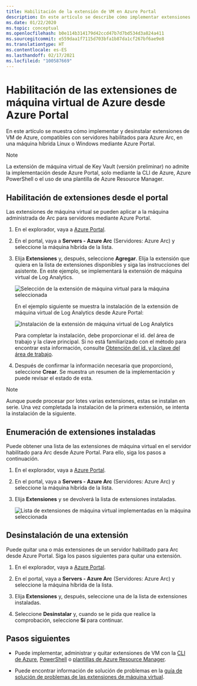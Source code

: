 ```yaml
---
title: Habilitación de la extensión de VM en Azure Portal
description: En este artículo se describe cómo implementar extensiones de máquina virtual en servidores habilitados para Azure Arc que se ejecutan en entornos de nube híbrida desde Azure Portal.
ms.date: 01/22/2020
ms.topic: conceptual
ms.openlocfilehash: b0e114b314179d42ccd47b7d7bd534d3a824a411
ms.sourcegitcommit: e559daa1f7115d703bfa1b87da1cf267bf6ae9e8
ms.translationtype: HT
ms.contentlocale: es-ES
ms.lasthandoff: 02/17/2021
ms.locfileid: "100587669"
---
```

# <a name="enable-azure-vm-extensions-from-the-azure-portal"></a>Habilitación de las extensiones de máquina virtual de Azure desde Azure Portal

En este artículo se muestra cómo implementar y desinstalar extensiones de VM de Azure, compatibles con servidores habilitados para Azure Arc, en una máquina híbrida Linux o Windows mediante Azure Portal.

> [!NOTE]
> La extensión de máquina virtual de Key Vault (versión preliminar) no admite la implementación desde Azure Portal, solo mediante la CLI de Azure, Azure PowerShell o el uso de una plantilla de Azure Resource Manager.

## <a name="enable-extensions-from-the-portal"></a>Habilitación de extensiones desde el portal

Las extensiones de máquina virtual se pueden aplicar a la máquina administrada de Arc para servidores mediante Azure Portal.

1. En el explorador, vaya a [Azure Portal](https://portal.azure.com).

2. En el portal, vaya a **Servers - Azure Arc** (Servidores: Azure Arc) y seleccione la máquina híbrida de la lista.

3. Elija **Extensiones** y, después, seleccione **Agregar**. Elija la extensión que quiera en la lista de extensiones disponibles y siga las instrucciones del asistente. En este ejemplo, se implementará la extensión de máquina virtual de Log Analytics.

    ![Selección de la extensión de máquina virtual para la máquina seleccionada](./media/manage-vm-extensions/add-vm-extensions.png)

    En el ejemplo siguiente se muestra la instalación de la extensión de máquina virtual de Log Analytics desde Azure Portal:

    ![Instalación de la extensión de máquina virtual de Log Analytics](./media/manage-vm-extensions/mma-extension-config.png)

    Para completar la instalación, debe proporcionar el id. del área de trabajo y la clave principal. Si no está familiarizado con el método para encontrar esta información, consulte [Obtención del id. y la clave del área de trabajo](../../azure-monitor/agents/log-analytics-agent.md#workspace-id-and-key).

4. Después de confirmar la información necesaria que proporcionó, seleccione **Crear**. Se muestra un resumen de la implementación y puede revisar el estado de esta.

>[!NOTE]
>Aunque puede procesar por lotes varias extensiones, estas se instalan en serie. Una vez completada la instalación de la primera extensión, se intenta la instalación de la siguiente.

## <a name="list-extensions-installed"></a>Enumeración de extensiones instaladas

Puede obtener una lista de las extensiones de máquina virtual en el servidor habilitado para Arc desde Azure Portal. Para ello, siga los pasos a continuación.

1. En el explorador, vaya a [Azure Portal](https://portal.azure.com).

2. En el portal, vaya a **Servers - Azure Arc** (Servidores: Azure Arc) y seleccione la máquina híbrida de la lista.

3. Elija **Extensiones** y se devolverá la lista de extensiones instaladas.

    ![Lista de extensiones de máquina virtual implementadas en la máquina seleccionada](./media/manage-vm-extensions/list-vm-extensions.png)

## <a name="uninstall-extension"></a>Desinstalación de una extensión

Puede quitar una o más extensiones de un servidor habilitado para Arc desde Azure Portal. Siga los pasos siguientes para quitar una extensión.

1. En el explorador, vaya a [Azure Portal](https://portal.azure.com).

2. En el portal, vaya a **Servers - Azure Arc** (Servidores: Azure Arc) y seleccione la máquina híbrida de la lista.

3. Elija **Extensiones** y, después, seleccione una de la lista de extensiones instaladas.

4. Seleccione **Desinstalar** y, cuando se le pida que realice la comprobación, seleccione **Sí** para continuar.

## <a name="next-steps"></a>Pasos siguientes

- Puede implementar, administrar y quitar extensiones de VM con la [CLI de Azure](manage-vm-extensions-cli.md), [PowerShell](manage-vm-extensions-powershell.md) o [plantillas de Azure Resource Manager](manage-vm-extensions-template.md).

- Puede encontrar información de solución de problemas en la [guía de solución de problemas de las extensiones de máquina virtual](troubleshoot-vm-extensions.md).